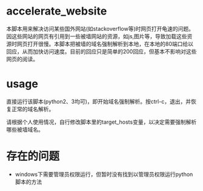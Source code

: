 # accelerate_website
本脚本用来解决访问某些国外网站(如stackoverflow等)时网页打开龟速的问题。因这些网站的网页有引用到一些被墙网站的资源，如js,图片等，导致加载这些资源时网页打开很慢。本脚本把被墙的域名强制解析到本地，在本地的80端口给以回应，从而加快访问速度。目前的回应只是简单的200回应，但基本不影响对这些网页的阅读。

# usage
直接运行该脚本(python2、3均可)，即开始域名强制解析。按ctrl-c，退出，并恢复正常的域名解析。

请根据个人使用情况，自行修改脚本里的target_hosts变量，以决定需要强制解析哪些被墙域名。

# 存在的问题
* windows下需要管理员权限运行，但暂时没有找到以管理员权限运行python脚本的方法
